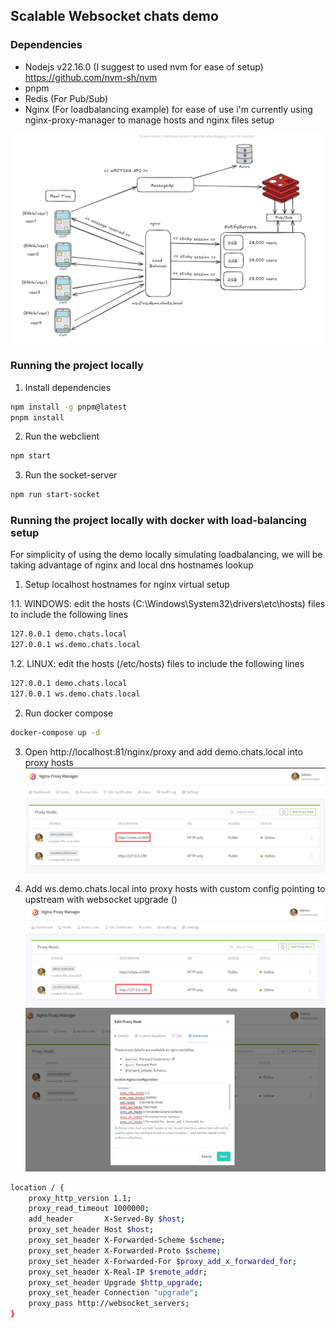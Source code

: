 ## Scalable Websocket chats demo

### Dependencies
- Nodejs v22.16.0 (I suggest to used nvm for ease of setup) https://github.com/nvm-sh/nvm
- pnpm
- Redis (For Pub/Sub)
- Nginx (For loadbalancing example) for ease of use i'm currently using nginx-proxy-manager to manage hosts and nginx files setup

![High Level Architecture Proof of Concept](docs/high_level_architecture_poc.png)


### Running the project locally

1. Install dependencies

```bash
npm install -g pnpm@latest
pnpm install
```

2. Run the webclient
```bash
npm start
```

3. Run the socket-server
```bash
npm run start-socket
```

### Running the project locally with docker with load-balancing setup

For simplicity of using the demo locally simulating loadbalancing, we will be taking advantage of nginx and local dns hostnames lookup

1. Setup localhost hostnames for nginx virtual setup

1.1. WINDOWS: edit the hosts (C:\Windows\System32\drivers\etc\hosts) files to include the following lines
```bash
127.0.0.1 demo.chats.local
127.0.0.1 ws.demo.chats.local
```

1.2. LINUX: edit the hosts (/etc/hosts) files to include the following lines
```bash
127.0.0.1 demo.chats.local
127.0.0.1 ws.demo.chats.local
```

2. Run docker compose
```bash
docker-compose up -d
```

3. Open http://localhost:81/nginx/proxy and add demo.chats.local into proxy hosts
![Proxy Manager Chats UI](docs/proxy_manager_chats_ui.png)

4. Add ws.demo.chats.local into proxy hosts with custom config pointing to upstream with websocket upgrade ()
![Proxy Manager Loadbalancer](docs/proxy_manager_loadbalancer_proxy.png)
![Proxy Manager Loadbalancer Custom Setup](docs/proxy_manager_loadbalancer_proxy_custom.png)

```bash
location / {
    proxy_http_version 1.1;
    proxy_read_timeout 1000000;
    add_header       X-Served-By $host;
    proxy_set_header Host $host;
    proxy_set_header X-Forwarded-Scheme $scheme;
    proxy_set_header X-Forwarded-Proto $scheme;
    proxy_set_header X-Forwarded-For $proxy_add_x_forwarded_for;
    proxy_set_header X-Real-IP $remote_addr;
    proxy_set_header Upgrade $http_upgrade;
    proxy_set_header Connection "upgrade";
    proxy_pass http://websocket_servers;
}
```